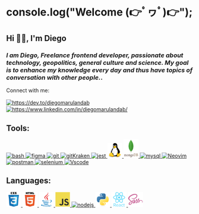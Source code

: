    
# console.log("Welcome (👉ﾟヮﾟ)👉");                                

## Hi 🖐🏽, I'm Diego

### *I am Diego, Freelance frontend developer, passionate about technology, geopolitics, general culture and science. My goal is to enhance my knowledge every day and thus have topics of conversation with other people.*.

Connect with me:

<p align="left">
   <a href="https://dev.to/diegomarulandab" target="_blank" rel="noopener noreferrer"><img align="center"
                          src="https://raw.githubusercontent.com/rahuldkjain/github-profile-readme-generator/master/src/images/icons/Social/devto.svg"
                          alt="https://dev.to/diegomarulandab" height="30" width="40" /></a>
                      <a href="https://www.linkedin.com/in/diegomarulandab/" target="_blank" rel="noopener noreferrer"><img align="center"
                          src="https://raw.githubusercontent.com/rahuldkjain/github-profile-readme-generator/master/src/images/icons/Social/linked-in-alt.svg"
                          alt="https://www.linkedin.com/in/diegomarulandab/" height="30" width="40" /></a>
</p>

## Tools:
<p align="left">     <a href="https://www.gnu.org/software/bash/" target="_blank" rel=" noopener noreferrer"> <img
                              src="https://www.vectorlogo.zone/logos/gnu_bash/gnu_bash-icon.svg" alt="bash" width="40" height="40" /> </a> <a
                            href="https://www.w3schools.com/css/" target="_blank" rel="noopener noreferrer">
                            <a href="https://www.figma.com/" target="_blank" rel=" noopener noreferrer"> <img
                                src="https://www.vectorlogo.zone/logos/figma/figma-icon.svg" alt="figma" width="40" height="40" /> </a> <a
                              href="https://git-scm.com/" target="_blank" rel=" noopener noreferrer"> <img
                                src="https://www.vectorlogo.zone/logos/git-scm/git-scm-icon.svg" alt="git" width="40" height="40" /> </a> <a
                              href="https://www.gitkraken.com/" target="_blank" rel=" noopener noreferrer"> <img
                                src="https://www.vectorlogo.zone/logos/gitkraken/gitkraken-icon.svg" alt="gitKraken" width="40" height="40" />
                            </a> <a href="https://www.w3.org/html/" target="_blank" rel="noopener noreferrer">
                              <a href="https://jestjs.io" target="_blank" rel="noopener noreferrer"> <img
                                  src="https://www.vectorlogo.zone/logos/jestjsio/jestjsio-icon.svg" alt="jest" width="40" height="40" /> </a> <a
                                href="https://www.linux.org/" target="_blank" rel="noopener noreferrer"> <img
                                  src="https://raw.githubusercontent.com/devicons/devicon/master/icons/linux/linux-original.svg" alt="linux"
                                  width="40" height="40" /> </a>
                              <a href="https://www.mongodb.com/" target="_blank" rel="noopener noreferrer"> <img
                                  src="https://raw.githubusercontent.com/devicons/devicon/master/icons/mongodb/mongodb-original-wordmark.svg"
                                  alt="mongodb" width="40" height="50" /> </a> <a href="https://www.mysql.com/" target="_blank" rel="noopener noreferrer">
                                <img src="https://www.vectorlogo.zone/logos/mysql/mysql-official.svg" alt="mysql" width="50" height="50" /> </a>
                              <a href="https://neovim.io/" target="_blank" rel="noopener noreferrer"> <img
                                  src="https://www.vectorlogo.zone/logos/neovimio/neovimio-icon.svg" alt="Neovim" width="40" height="40" /> </a>
                              <a href="https://www.postman.com/" target="_blank" rel="noopener noreferrer"> <img
                                  src="https://www.vectorlogo.zone/logos/getpostman/getpostman-icon.svg" alt="postman" width="40" height="40" />
                              </a>
                              <a href="https://www.selenium.dev" target="_blank" rel="noopener noreferrer"> <img
                                  src="https://raw.githubusercontent.com/detain/svg-logos/780f25886640cef088af994181646db2f6b1a3f8/svg/selenium-logo.svg"
                                  alt="selenium" width="40" height="40" /> </a> <a href="https://code.visualstudio.com/" target="_blank"
                                rel="noopener noreferrer"> <img src="https://www.vectorlogo.zone/logos/visualstudio_code/visualstudio_code-icon.svg"
                                  alt="Vscode" width="40" height="40" /> </a>
  
## Languages:
<p align="left">     <a href="https://www.w3schools.com/css/" target="_blank" rel="noopener noreferrer"> <img
                                      src="https://raw.githubusercontent.com/devicons/devicon/master/icons/css3/css3-original-wordmark.svg" alt="css3"
                                      width="40" height="40" /> </a> <a href="https://www.w3.org/html/" target="_blank" rel="noopener noreferrer"> <img
                                      src="https://raw.githubusercontent.com/devicons/devicon/master/icons/html5/html5-original-wordmark.svg" alt="html5"
                                      width="40" height="40" /> </a> <a href="https://www.java.com" target="_blank" rel="noopener noreferrer"> <img
                                      src="https://raw.githubusercontent.com/devicons/devicon/master/icons/java/java-original.svg" alt="java" width="40"
                                      height="40" /> </a> <a href="https://developer.mozilla.org/en-US/docs/Web/JavaScript" target="_blank"
                                    rel="noopener noreferrer"> <img
                                      src="https://raw.githubusercontent.com/devicons/devicon/master/icons/javascript/javascript-original.svg"
                                      alt="javascript" width="40" height="40" /> </a> <a href="https://nodejs.org" target="_blank" rel="noopener noreferrer"> <img
                                      src="https://www.vectorlogo.zone/logos/nodejs/nodejs-icon.svg" alt="nodejs" width="40" height="40" /> </a> <a
                                    href="https://www.python.org" target="_blank" rel="noopener noreferrer"> <img
                                      src="https://raw.githubusercontent.com/devicons/devicon/master/icons/python/python-original.svg" alt="python"
                                      width="40" height="40" /> </a> <a href="https://reactjs.org/" target="_blank" rel="noopener noreferrer"> <img
                                      src="https://raw.githubusercontent.com/devicons/devicon/master/icons/react/react-original-wordmark.svg" alt="react"
                                      width="40" height="40" /> </a> <a href="https://sass-lang.com" target="_blank" rel="noopener noreferrer"> <img
                                      src="https://raw.githubusercontent.com/devicons/devicon/master/icons/sass/sass-original.svg" alt="sass" width="40"
                                      height="40" /> </a>  </p>










